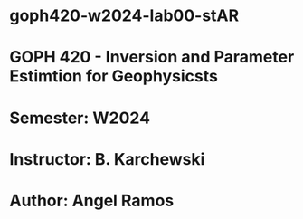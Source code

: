 # goph420-w2024-lab00-stAR
# GOPH 420 - Inversion and Parameter Estimtion for Geophysicsts
# Semester: W2024
# Instructor: B. Karchewski
# Author: Angel Ramos 

